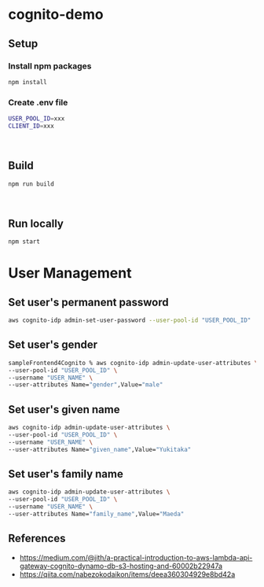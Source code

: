 # cognito-demo
## Setup
### Install npm packages
```sh
npm install
```
### Create .env file
```sh
USER_POOL_ID=xxx
CLIENT_ID=xxx
```

&nbsp;

## Build
```sh
npm run build
```

&nbsp;

## Run locally
```sh
npm start
```

# User Management
## Set user's permanent password
```sh
aws cognito-idp admin-set-user-password --user-pool-id "USER_POOL_ID"  --username "USER_NAME" --password "NEW_PASSWORD" --permanent
```

## Set user's gender
```sh
sampleFrontend4Cognito % aws cognito-idp admin-update-user-attributes \
--user-pool-id "USER_POOL_ID" \
--username "USER_NAME" \
--user-attributes Name="gender",Value="male"
```

## Set user's given name
```sh
aws cognito-idp admin-update-user-attributes \
--user-pool-id "USER_POOL_ID" \
--username "USER_NAME" \
--user-attributes Name="given_name",Value="Yukitaka"
```

## Set user's family name
```sh
aws cognito-idp admin-update-user-attributes \
--user-pool-id "USER_POOL_ID" \
--username "USER_NAME" \
--user-attributes Name="family_name",Value="Maeda" 
```

## References
- https://medium.com/@jith/a-practical-introduction-to-aws-lambda-api-gateway-cognito-dynamo-db-s3-hosting-and-60002b22947a
- https://qiita.com/nabezokodaikon/items/deea360304929e8bd42a
